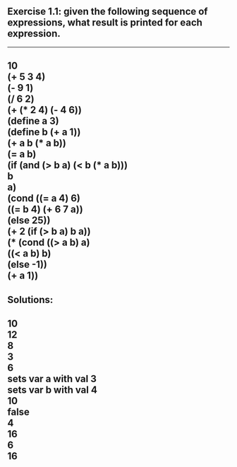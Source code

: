 ## Exercise 1.1: given the following sequence of expressions, what result is printed for each expression.  
---
10  
(+ 5 3 4)  
(- 9 1)  
(/ 6 2)  
(+ (* 2 4) (- 4 6))  
(define a 3)  
(define b (+ a 1))  
(+ a b (* a b))  
(= a b)  
(if (and (> b a) (< b (* a b)))  
    b  
    a)  
(cond ((= a 4) 6)  
      ((= b 4) (+ 6 7 a))  
      (else 25))  
(+ 2 (if (> b a) b a))  
(* (cond ((> a b) a)  
         ((< a b) b)  
         (else -1))  
   (+ a 1))  
---
Solutions:  
---
10  
12  
8  
3  
6  
sets var a with val 3  
sets var b with val 4  
10  
false  
4  
16  
6  
16
---